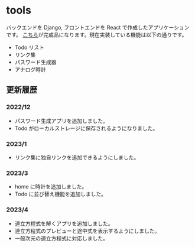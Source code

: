 # tools

バックエンドを Django, フロントエンドを React で作成したアプリケーションです。
[こちら](https://tools.kanyamo.com)が完成品になります。現在実装している機能は以下の通りです。

- Todo リスト
- リンク集
- パスワード生成器
- アナログ時計

## 更新履歴

### 2022/12

- パスワード生成アプリを追加しました。
- Todo がローカルストレージに保存されるようになりました。

### 2023/1

- リンク集に独自リンクを追加できるようにしました。

### 2023/3

- home に時計を追加しました。
- Todo に並び替え機能を追加しました。

### 2023/4

- 連立方程式を解くアプリを追加しました。
- 連立方程式のプレビューと途中式を表示するようにしました。
- 一般次元の連立方程式に対応しました。
